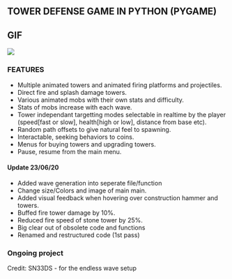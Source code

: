 ## TOWER DEFENSE GAME IN PYTHON (PYGAME)

## GIF
![](gameplay25-5-2020.gif)

### FEATURES
- Multiple animated towers and animated firing platforms and projectiles.
- Direct fire and splash damage towers.
- Various animated mobs with their own stats and difficulty.
- Stats of mobs increase with each wave.
- Tower independant targetting modes selectable in realtime by the player (speed[fast or slow], health[high or low], distance from base etc).
- Random path offsets to give natural feel to spawning.
- Interactable, seeking behaviors to coins.
- Menus for buying towers and upgrading towers.
- Pause, resume from the main menu.

#### Update 23/06/20
- Added wave generation into seperate file/function
- Change size/Colors and image of main main.
- Added visual feedback when hovering over construction hammer and towers.
- Buffed fire tower damage by 10%.
- Reduced fire speed of stone tower by 25%.
- Big clear out of obsolete code and functions
- Renamed and restructured code (1st pass)


### Ongoing project

Credit:
SN33DS - for the endless wave setup
